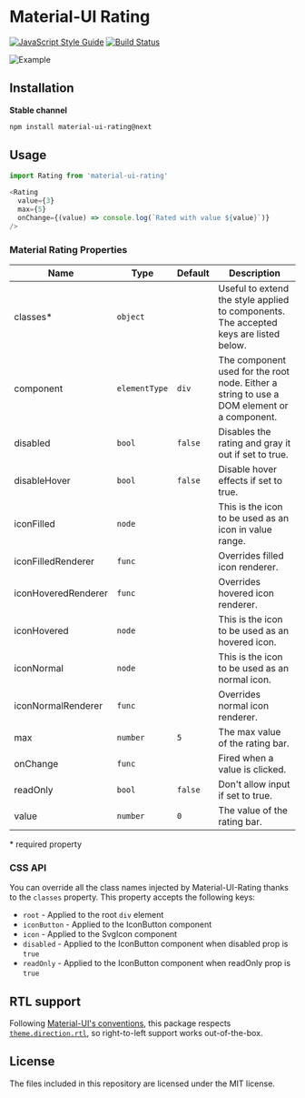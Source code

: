 # Material-UI Rating
[![JavaScript Style Guide](https://img.shields.io/badge/code_style-standard-brightgreen.svg)](https://standardjs.com)
[![Build Status](https://travis-ci.org/TeamWertarbyte/material-ui-rating.svg?branch=next)](https://travis-ci.org/TeamWertarbyte/material-ui-rating)

![Example](preview.gif)

## Installation

**Stable channel**
```sh
npm install material-ui-rating@next
```

## Usage
```js
import Rating from 'material-ui-rating'

<Rating
  value={3}
  max={5}
  onChange={(value) => console.log(`Rated with value ${value}`)}
/>
```

### Material Rating Properties

|Name               |Type    |Default|Description                                                                          |
|-------------------|--------|-------|-------------------------------------------------------------------------------------|
|classes*           |`object`|       |Useful to extend the style applied to components. The accepted keys are listed below.|
|component          |`elementType`|`div`|The component used for the root node. Either a string to use a DOM element or a component.|
|disabled           |`bool`  |`false`|Disables the rating and gray it out if set to true.                                  |
|disableHover       |`bool`  |`false`|Disable hover effects if set to true.                                                        |
|iconFilled         |`node`  |       |This is the icon to be used as an icon in value range.                               |
|iconFilledRenderer |`func`  |       |Overrides filled icon renderer.                                                      |
|iconHoveredRenderer|`func`  |       |Overrides hovered icon renderer.                                                     |
|iconHovered        |`node`  |       |This is the icon to be used as an hovered icon.                                      |
|iconNormal         |`node`  |       |This is the icon to be used as an normal icon.                                       |
|iconNormalRenderer |`func`  |       |Overrides normal icon renderer.                                                      |
|max                |`number`|`5`    |The max value of the rating bar.                                                     |
|onChange           |`func`  |       |Fired when a value is clicked.                                                       |
|readOnly           |`bool`  |`false`|Don't allow input if set to true.                                                    |
|value              |`number`|`0`    |The value of the rating bar.                                                         |

\* required property


### CSS API

You can override all the class names injected by Material-UI-Rating thanks to the `classes` property. This property accepts the following keys:

- `root` - Applied to the root `div` element
- `iconButton` - Applied to the IconButton component
- `icon` - Applied to the SvgIcon component
- `disabled` - Applied to the IconButton component when disabled prop is `true`
- `readOnly` - Applied to the IconButton component when readOnly prop is `true`

## RTL support

Following [Material-UI's conventions](https://material-ui.com/guides/right-to-left/), this package respects [`theme.direction.rtl`](https://material-ui.com/customization/default-theme/), so right-to-left support works out-of-the-box.

## License

The files included in this repository are licensed under the MIT license.
